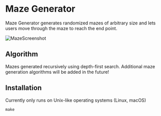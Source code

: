 # Maze Generator

Maze Generator generates randomized mazes of arbitrary size and lets users move through the maze to reach the end point.

![MazeScreenshot](https://github.com/danabrynn/Maze_Generator/assets/109255139/bf8ceb44-1790-4aa9-8cd2-632cc74bea4e)

## Algorithm
Mazes generated recursively using depth-first search. Additional maze generation algorithms will be added in the future!

## Installation
Currently only runs on Unix-like operating systems (Linux, macOS)
```
make
```

